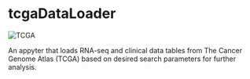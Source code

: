 # tcgaDataLoader

![TCGA](tcgaDataLoader/static/TCGA-thumbnail.png)

An appyter that loads RNA-seq and clinical data tables from The Cancer Genome Atlas (TCGA) based on desired search parameters for further analysis.
